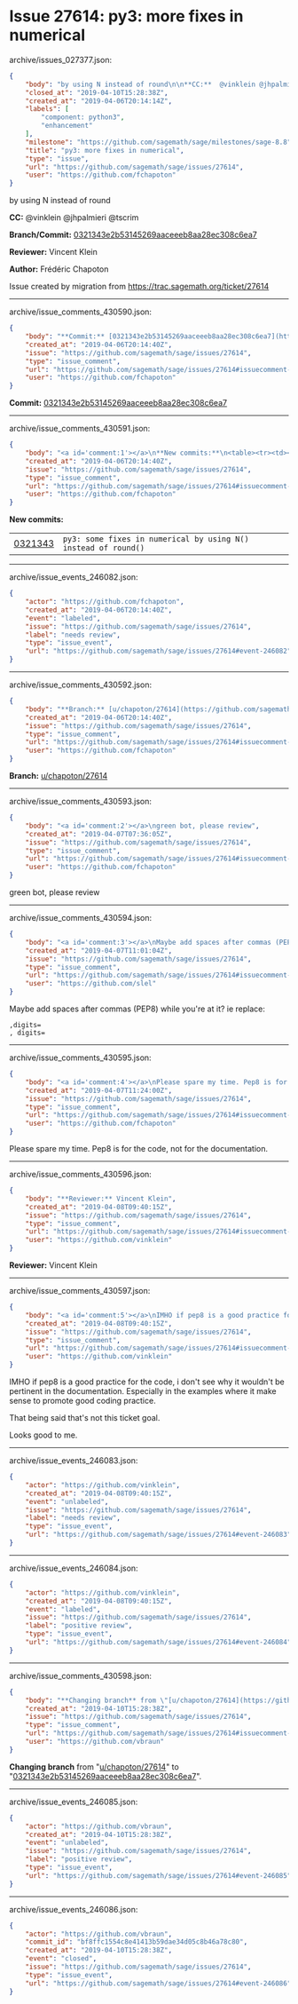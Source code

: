 # Issue 27614: py3: more fixes in numerical

archive/issues_027377.json:
```json
{
    "body": "by using N instead of round\n\n**CC:**  @vinklein @jhpalmieri @tscrim\n\n**Branch/Commit:** [0321343e2b53145269aaceeeb8aa28ec308c6ea7](https://github.com/sagemath/sagetrac-mirror/commit/0321343e2b53145269aaceeeb8aa28ec308c6ea7)\n\n**Reviewer:** Vincent Klein\n\n**Author:** Fr\u00e9d\u00e9ric Chapoton\n\nIssue created by migration from https://trac.sagemath.org/ticket/27614\n\n",
    "closed_at": "2019-04-10T15:28:38Z",
    "created_at": "2019-04-06T20:14:14Z",
    "labels": [
        "component: python3",
        "enhancement"
    ],
    "milestone": "https://github.com/sagemath/sage/milestones/sage-8.8",
    "title": "py3: more fixes in numerical",
    "type": "issue",
    "url": "https://github.com/sagemath/sage/issues/27614",
    "user": "https://github.com/fchapoton"
}
```
by using N instead of round

**CC:**  @vinklein @jhpalmieri @tscrim

**Branch/Commit:** [0321343e2b53145269aaceeeb8aa28ec308c6ea7](https://github.com/sagemath/sagetrac-mirror/commit/0321343e2b53145269aaceeeb8aa28ec308c6ea7)

**Reviewer:** Vincent Klein

**Author:** Frédéric Chapoton

Issue created by migration from https://trac.sagemath.org/ticket/27614





---

archive/issue_comments_430590.json:
```json
{
    "body": "**Commit:** [0321343e2b53145269aaceeeb8aa28ec308c6ea7](https://github.com/sagemath/sagetrac-mirror/commit/0321343e2b53145269aaceeeb8aa28ec308c6ea7)",
    "created_at": "2019-04-06T20:14:40Z",
    "issue": "https://github.com/sagemath/sage/issues/27614",
    "type": "issue_comment",
    "url": "https://github.com/sagemath/sage/issues/27614#issuecomment-430590",
    "user": "https://github.com/fchapoton"
}
```

**Commit:** [0321343e2b53145269aaceeeb8aa28ec308c6ea7](https://github.com/sagemath/sagetrac-mirror/commit/0321343e2b53145269aaceeeb8aa28ec308c6ea7)



---

archive/issue_comments_430591.json:
```json
{
    "body": "<a id='comment:1'></a>\n**New commits:**\n<table><tr><td><a href=\"https://github.com/sagemath/sagetrac-mirror/commit/0321343e2b53145269aaceeeb8aa28ec308c6ea7\">0321343</a></td><td><code>py3: some fixes in numerical by using N() instead of round()</code></td></tr></table>\n",
    "created_at": "2019-04-06T20:14:40Z",
    "issue": "https://github.com/sagemath/sage/issues/27614",
    "type": "issue_comment",
    "url": "https://github.com/sagemath/sage/issues/27614#issuecomment-430591",
    "user": "https://github.com/fchapoton"
}
```

<a id='comment:1'></a>
**New commits:**
<table><tr><td><a href="https://github.com/sagemath/sagetrac-mirror/commit/0321343e2b53145269aaceeeb8aa28ec308c6ea7">0321343</a></td><td><code>py3: some fixes in numerical by using N() instead of round()</code></td></tr></table>




---

archive/issue_events_246082.json:
```json
{
    "actor": "https://github.com/fchapoton",
    "created_at": "2019-04-06T20:14:40Z",
    "event": "labeled",
    "issue": "https://github.com/sagemath/sage/issues/27614",
    "label": "needs review",
    "type": "issue_event",
    "url": "https://github.com/sagemath/sage/issues/27614#event-246082"
}
```



---

archive/issue_comments_430592.json:
```json
{
    "body": "**Branch:** [u/chapoton/27614](https://github.com/sagemath/sagetrac-mirror/tree/u/chapoton/27614)",
    "created_at": "2019-04-06T20:14:40Z",
    "issue": "https://github.com/sagemath/sage/issues/27614",
    "type": "issue_comment",
    "url": "https://github.com/sagemath/sage/issues/27614#issuecomment-430592",
    "user": "https://github.com/fchapoton"
}
```

**Branch:** [u/chapoton/27614](https://github.com/sagemath/sagetrac-mirror/tree/u/chapoton/27614)



---

archive/issue_comments_430593.json:
```json
{
    "body": "<a id='comment:2'></a>\ngreen bot, please review",
    "created_at": "2019-04-07T07:36:05Z",
    "issue": "https://github.com/sagemath/sage/issues/27614",
    "type": "issue_comment",
    "url": "https://github.com/sagemath/sage/issues/27614#issuecomment-430593",
    "user": "https://github.com/fchapoton"
}
```

<a id='comment:2'></a>
green bot, please review



---

archive/issue_comments_430594.json:
```json
{
    "body": "<a id='comment:3'></a>\nMaybe add spaces after commas (PEP8) while you're at it? ie replace:\n\n```\n,digits=\n, digits=\n```",
    "created_at": "2019-04-07T11:01:04Z",
    "issue": "https://github.com/sagemath/sage/issues/27614",
    "type": "issue_comment",
    "url": "https://github.com/sagemath/sage/issues/27614#issuecomment-430594",
    "user": "https://github.com/slel"
}
```

<a id='comment:3'></a>
Maybe add spaces after commas (PEP8) while you're at it? ie replace:

```
,digits=
, digits=
```



---

archive/issue_comments_430595.json:
```json
{
    "body": "<a id='comment:4'></a>\nPlease spare my time. Pep8 is for the code, not for the documentation.",
    "created_at": "2019-04-07T11:24:00Z",
    "issue": "https://github.com/sagemath/sage/issues/27614",
    "type": "issue_comment",
    "url": "https://github.com/sagemath/sage/issues/27614#issuecomment-430595",
    "user": "https://github.com/fchapoton"
}
```

<a id='comment:4'></a>
Please spare my time. Pep8 is for the code, not for the documentation.



---

archive/issue_comments_430596.json:
```json
{
    "body": "**Reviewer:** Vincent Klein",
    "created_at": "2019-04-08T09:40:15Z",
    "issue": "https://github.com/sagemath/sage/issues/27614",
    "type": "issue_comment",
    "url": "https://github.com/sagemath/sage/issues/27614#issuecomment-430596",
    "user": "https://github.com/vinklein"
}
```

**Reviewer:** Vincent Klein



---

archive/issue_comments_430597.json:
```json
{
    "body": "<a id='comment:5'></a>\nIMHO if pep8 is a good practice for the code, i don't see why it wouldn't be pertinent in the documentation. Especially in the examples where it make sense to promote good coding practice.\n\nThat being said that's not this ticket goal. \n\nLooks good to me.",
    "created_at": "2019-04-08T09:40:15Z",
    "issue": "https://github.com/sagemath/sage/issues/27614",
    "type": "issue_comment",
    "url": "https://github.com/sagemath/sage/issues/27614#issuecomment-430597",
    "user": "https://github.com/vinklein"
}
```

<a id='comment:5'></a>
IMHO if pep8 is a good practice for the code, i don't see why it wouldn't be pertinent in the documentation. Especially in the examples where it make sense to promote good coding practice.

That being said that's not this ticket goal. 

Looks good to me.



---

archive/issue_events_246083.json:
```json
{
    "actor": "https://github.com/vinklein",
    "created_at": "2019-04-08T09:40:15Z",
    "event": "unlabeled",
    "issue": "https://github.com/sagemath/sage/issues/27614",
    "label": "needs review",
    "type": "issue_event",
    "url": "https://github.com/sagemath/sage/issues/27614#event-246083"
}
```



---

archive/issue_events_246084.json:
```json
{
    "actor": "https://github.com/vinklein",
    "created_at": "2019-04-08T09:40:15Z",
    "event": "labeled",
    "issue": "https://github.com/sagemath/sage/issues/27614",
    "label": "positive review",
    "type": "issue_event",
    "url": "https://github.com/sagemath/sage/issues/27614#event-246084"
}
```



---

archive/issue_comments_430598.json:
```json
{
    "body": "**Changing branch** from \"[u/chapoton/27614](https://github.com/sagemath/sagetrac-mirror/tree/u/chapoton/27614)\" to \"[0321343e2b53145269aaceeeb8aa28ec308c6ea7](https://github.com/sagemath/sagetrac-mirror/commit/0321343e2b53145269aaceeeb8aa28ec308c6ea7)\".",
    "created_at": "2019-04-10T15:28:38Z",
    "issue": "https://github.com/sagemath/sage/issues/27614",
    "type": "issue_comment",
    "url": "https://github.com/sagemath/sage/issues/27614#issuecomment-430598",
    "user": "https://github.com/vbraun"
}
```

**Changing branch** from "[u/chapoton/27614](https://github.com/sagemath/sagetrac-mirror/tree/u/chapoton/27614)" to "[0321343e2b53145269aaceeeb8aa28ec308c6ea7](https://github.com/sagemath/sagetrac-mirror/commit/0321343e2b53145269aaceeeb8aa28ec308c6ea7)".



---

archive/issue_events_246085.json:
```json
{
    "actor": "https://github.com/vbraun",
    "created_at": "2019-04-10T15:28:38Z",
    "event": "unlabeled",
    "issue": "https://github.com/sagemath/sage/issues/27614",
    "label": "positive review",
    "type": "issue_event",
    "url": "https://github.com/sagemath/sage/issues/27614#event-246085"
}
```



---

archive/issue_events_246086.json:
```json
{
    "actor": "https://github.com/vbraun",
    "commit_id": "bf8ffc1554c8e41413b59dae34d05c8b46a78c80",
    "created_at": "2019-04-10T15:28:38Z",
    "event": "closed",
    "issue": "https://github.com/sagemath/sage/issues/27614",
    "type": "issue_event",
    "url": "https://github.com/sagemath/sage/issues/27614#event-246086"
}
```
